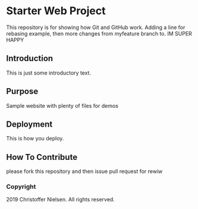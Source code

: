 # Starter Web Project

This repository is for showing how Git and GitHub work.
Adding a line for rebasing example, then
more changes from myfeature branch to.
IM SUPER HAPPY

## Introduction

This is just some introductory text.

## Purpose

Sample website with plenty of files for demos

## Deployment

This is how you deploy.

## How To Contribute

please fork this repository and then issue pull request for rewiw

### Copyright

2019 Christoffer Nielsen. All rights reserved.